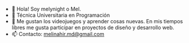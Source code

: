 - 👋 Hola! Soy melynight o Mel.
- 🌱 Técnica Universitaria en Programación
- 👀 Me gustan los videojuegos y aprender cosas nuevas. En mis tiempos libres me gusta participar en proyectos de diseño y desarrollo web. 
- 📫 Contacto: melinahir.md@gmail.com


